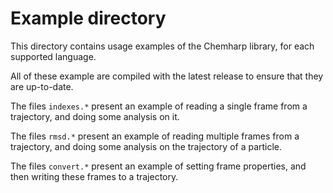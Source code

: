 # Example directory

This directory contains usage examples of the Chemharp library, for each supported
language.

All of these example are compiled with the latest release to ensure that they are
up-to-date.

The files `indexes.*` present an example of reading a single frame from a
trajectory, and doing some analysis on it.

The files `rmsd.*` present an example of reading multiple frames from a
trajectory, and doing some analysis on the trajectory of a particle.

The files `convert.*` present an example of setting frame properties, and then
writing these frames to a trajectory.
